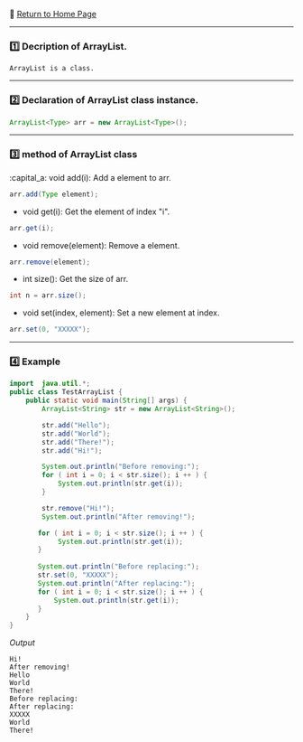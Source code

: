 :hotel: [Return to Home Page](https://github.com/geophydog/geophydog.github.io)

***

### :one: Decription of ArrayList.
```
ArrayList is a class.
```

***

### :two: Declaration of ArrayList class instance.
```java
ArrayList<Type> arr = new ArrayList<Type>();
```

***

### :three: method of ArrayList class

:capital_a: void add(i): Add a element to arr.
```java
arr.add(Type element);
```

- void get(i): Get the element of index "i".
```java
arr.get(i);
```

- void remove(element): Remove a element.
```java
arr.remove(element);
```

- int size(): Get the size of arr.
```java
int n = arr.size();
```

- void set(index, element): Set a new element at index.
```java
arr.set(0, "XXXXX");
```

***

### :four: Example
```java
import  java.util.*;
public class TestArrayList {
    public static void main(String[] args) {
        ArrayList<String> str = new ArrayList<String>();

        str.add("Hello");
        str.add("World");
        str.add("There!");
        str.add("Hi!");

        System.out.println("Before removing:");
        for ( int i = 0; i < str.size(); i ++ ) {
            System.out.println(str.get(i));
        }

        str.remove("Hi!");
        System.out.println("After removing!");

       for ( int i = 0; i < str.size(); i ++ ) {
            System.out.println(str.get(i));
       }
       
       System.out.println("Before replacing:");
       str.set(0, "XXXXX");
       System.out.println("After replacing:");
       for ( int i = 0; i < str.size(); i ++ ) {
           System.out.println(str.get(i));
       }
    }
}
```
_Output_
```
Hi!
After removing!
Hello
World
There!
Before replacing:
After replacing:
XXXXX
World
There!
```
